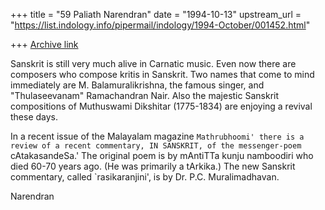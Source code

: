 +++
title = "59 Paliath Narendran"
date = "1994-10-13"
upstream_url = "https://list.indology.info/pipermail/indology/1994-October/001452.html"

+++
[Archive link](https://list.indology.info/pipermail/indology/1994-October/001452.html)


Sanskrit is still very much alive in Carnatic music. Even now
there are composers who compose kritis in Sanskrit. Two names
that come to mind immediately are M. Balamuralikrishna, the
famous singer, and "Thulaseevanam" Ramachandran Nair. Also the
majestic Sanskrit compositions of Muthuswami Dikshitar
(1775-1834) are enjoying a revival these days.

In a recent issue of the Malayalam magazine `Mathrubhoomi' there
is a review of a recent commentary, IN SANSKRIT, of the
messenger-poem `cAtakasandeSa.' The original poem is by mAntiTTa
kunju namboodiri who died 60-70 years ago. (He was primarily a
tArkika.) The new Sanskrit commentary, called `rasikaranjini', is
by Dr. P.C. Muralimadhavan.

Narendran





